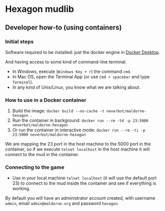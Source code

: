 
# Hexagon mudlib

## Developer how-to (using containers)

### Initial steps

Software required to be installed: just the docker engine in [Docker Desktop](https://www.docker.com/products/docker-desktop/).

And having access to some kind of command-line terminal.

  * In Windows, execute (`Windows Key + r`) the command `cmd`. 
  * In Mac OS, open the Terminal App (or use `Cmd + spacebar` and type `Terminal`).
  * In any kind of Unix/Linux, you know what we are talking about.

### How to use in a Docker container

1. Build the image:
   `docker build --no-cache -t neverbot/maldorne-hexagon .`
2. Run the container in background:
   `docker run --rm -td -p 23:5000 neverbot/maldorne-hexagon`
3. Or run the container in interactive mode:
   `docker run --rm -ti -p 23:5000 neverbot/maldorne-hexagon`
   
We are mapping the 23 port in the host machine to the 5000 port in the container, so if we execute `telnet localhost` in the host machine it will connect to the mud in the container.

### Connecting to the game

- Use in your local machine `telnet localhost` (it will use the default port 23) to connect to the mud inside the container and see if everything is working.

By default you will have an administrator account created, with username `admin`, email `admin@maldorne.org` and password `hexagon`.
